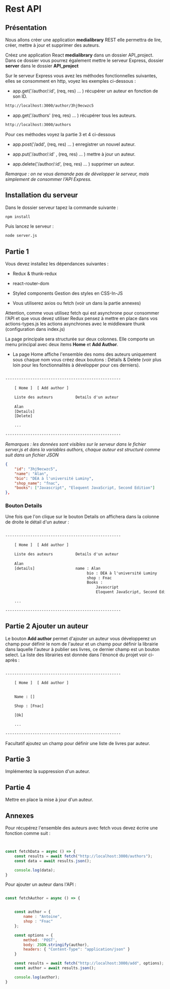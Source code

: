 # Rest API

## Présentation

Nous allons créer une application **medialibrary** REST elle permettra de lire, créer, mettre à jour et supprimer des auteurs.

Créez une application React **medialibrary** dans un dossier API_project. Dans ce dossier vous pourrez également mettre le serveur Express, dossier **server** dans le dossier **API_project**

Sur le serveur Express vous avez les méthodes fonctionnelles suivantes, elles se consomment en http, voyez les exemples ci-dessous :

- app.get('/author/:id', (req, res) ... ) récupérer un auteur en fonction de son ID.

```txt
http://localhost:3000/author/3hj9ecwzc5
```

- app.get('/authors' (req, res) ... ) récupérer tous les auteurs.

```txt
http://localhost:3000/authors
```

Pour ces méthodes voyez la partie 3 et 4 ci-dessous

- app.post('/add', (req, res) ... ) enregistrer un nouvel auteur.

- app.put('/author/:id' , (req, res) ... ) mettre à jour un auteur.

- app.delete('/author/:id', (req, res) ... ) supprimer un auteur.

*Remarque : on ne vous demande pas de développer le serveur, mais simplement de consommer l'API Express.*

## Installation du serveur

Dans le dossier serveur tapez la commande suivante :

```bash
npm install
```

Puis lancez le serveur :

```bash
node server.js
```

## Partie 1

Vous devez installez les dépendances suivantes :

- Redux & thunk-redux

- react-router-dom

- Styled components Gestion des styles en CSS-In-JS

- Vous utiliserez axios ou fetch (voir un dans la partie annexes)

Attention, comme vous utilisez fetch qui est asynchrone pour consommer l'API et que vous devez utiliser Redux pensez à mettre en place dans vos actions-types.js les actions asynchrones avec le middleware thunk (configuration dans index.js)

La page principale sera structurée sur deux colonnes. Elle comporte un menu principal avec deux items **Home** et **Add Author**.  

- La page Home affiche l'ensemble des noms des auteurs uniquement sous chaque nom vous créez deux boutons : Détails & Delete (voir plus loin pour les fonctionnalités à développer pour ces derniers).


```txt

---------------------------------------------------

    [ Home ]  [ Add author ]

    Liste des auteurs          Details d'un auteur
    
    Alan 
    [Details]
    [Delete]

    ...

---------------------------------------------------


```

*Remarques : les données sont visibles sur le serveur dans le fichier server.js et dans la variables authors, chaque auteur est structuré comme suit dans un fichier JSON*

```json
{
    "id": "3hj9ecwzc5",
    "name": "Alan",
    "bio": "DEA à l'université Luminy",
    "shop_name": "fnac",
    "books": ["Javascript", "Eloquent JavaScript, Second Edition"]
},
```

### Bouton Details

Une fois que l'on clique sur le bouton Details on affichera dans la colonne de droite le détail d'un auteur :

```txt

---------------------------------------------------

    [ Home ]  [ Add author ]

    Liste des auteurs          Details d'un auteur
    
    Alan 
    [details]                  name : Alan
                                    bio : DEA à l'université Luminy
                                    shop : Fnac
                                    Books : 
                                        Javascript
                                        Eloquent JavaScript, Second Edition

    ...

---------------------------------------------------

```

## Partie 2 Ajouter un auteur


Le bouton **Add author** permet d'ajouter un auteur vous développerez un champ pour définir le nom de l'auteur et un champ pour définir la librairie dans laquelle l'auteur à publier ses livres, ce dernier champ est un bouton select. La liste des librairies est donnée dans l'énoncé du projet voir ci-après :

```txt

---------------------------------------------------

    [ Home ]  [ Add author ]

    
    Name : []

    Shop : [Fnac] 

    [Ok]

    ...

---------------------------------------------------

```

Facultatif ajoutez un champ pour définir une liste de livres par auteur.


## Partie 3

Implémentez la suppression d'un auteur.

## Partie 4

Mettre en place la mise à jour d'un auteur.


## Annexes

Pour récupérez l'ensemble des auteurs avec fetch vous devez écrire une fonction comme suit :

```js


const fetchData = async () => {
    const results = await fetch("http://localhost:3000/authors");
    const data = await results.json();

    console.log(data);
}

```


Pour ajouter un auteur dans l'API :

```js

const fetchAuthor = async () => {


    const author = {
        name : "Antoine",
        shop : "Fnac"
    };

    const options = {
        method: 'POST',
        body: JSON.stringify(author),
        headers: { "Content-Type": "application/json" }
    }

    const results = await fetch("http://localhost:3000/add", options);
    const author = await results.json();

    console.log(author);
}

```
